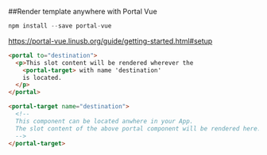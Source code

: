 ##Render template anywhere with Portal Vue

```javascript
npm install --save portal-vue
````

https://portal-vue.linusb.org/guide/getting-started.html#setup

```html
<portal to="destination">
  <p>This slot content will be rendered wherever the
    <portal-target> with name 'destination'
    is located.
  </p>
</portal>

<portal-target name="destination">
  <!--
  This component can be located anwhere in your App.
  The slot content of the above portal component will be rendered here.
  -->
</portal-target>
```
